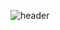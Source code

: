 ![header](https://capsule-render.vercel.app/api?type=Waving&color=gradient&text=Jeong&nbsp;Kyung-Eun)
